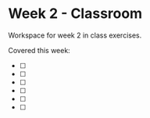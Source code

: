 # Week 2 - Classroom

Workspace for week 2 in class exercises.

Covered this week:

- [ ] 
- [ ] 
- [ ] 
- [ ] 
- [ ] 
- [ ] 
